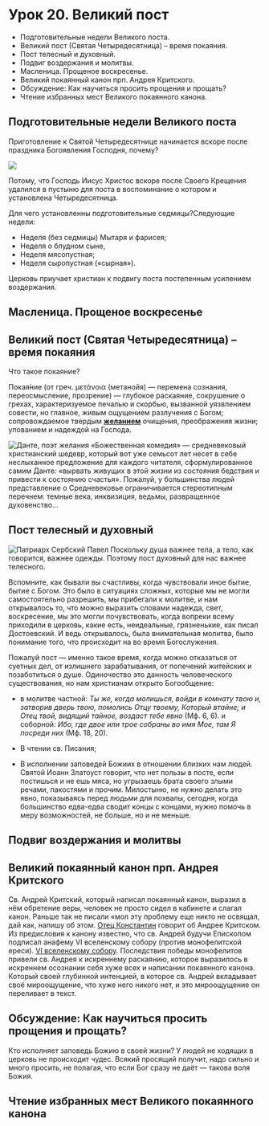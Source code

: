 # Урок 20. Великий пост
- Подготовительные недели Великого поста. 
- Великий пост (Святая Четыредесятница) – время покаяния. 
- Пост телесный и духовный. 
- Подвиг воздержания и молитвы. 
- Масленица. Прощеное воскресенье. 
- Великий покаянный канон прп. Андрея Критского. 
- Обсуждение: Как научиться просить прощения и прощать? 
- Чтение избранных мест Великого покаянного канона.

## Подготовительные недели Великого поста
Приготовление к Святой Четыредесятнице начинается вскоре после праздника Богоявления Господня, почему? 

![](https://upload.wikimedia.org/wikipedia/commons/8/8a/Kramskoi_Christ_dans_le_d%C3%A9sert.jpg)

Потому, что Господь Иисус Христос вскоре после Своего Крещения удалился в пустыню для поста в воспоминание о котором и установлена Четыредесятница.

Для чего установленны подготовительные седмицы?Следующие недели:
* Неделя (без седмицы) Мытаря и фарисея; 
* Неделя о блудном сыне, 
* Неделя мясопустная;
* Неделя сыропустная («сырная»).

Церковь приучает христиан к подвигу поста постепенным усилением воздержания.

## Масленица. Прощеное воскресенье


## Великий пост (Святая Четыредесятница) – время покаяния
Что такое покаяние? 

Покая́ние (от греч. μετάνοια (метанойя) — перемена сознания, переосмысление, прозрение) — глубокое раскаяние, сокрушение о грехах, характеризуемое печалью и скорбью, вызванной уязвлением совести, но главное, живым ощущением разлучения с Богом; сопровождаемое твердым **[желанием](dante)** очищения, преображения жизни; упованием и надеждой на Господа. 

![Данте, поэт желания](https://blog.predanie.ru/wp-content/uploads/2021/09/Dante-Aligeri.-Freska-raboty-Domeniko-di-Mikelino.-1465.jpg) «Божественная комедия» — средневековый христианский шедевр, который вот уже семьсот лет несет в себе неслыханное предложение для каждого читателя, сформулированное самим Данте: «вырвать живущих в этой жизни из состояния бедствия и привести к состоянию счастья». Пожалуй, у большинства людей представление о Средневековье ограничивается стереотипным перечнем: темные века, инквизиция, ведьмы, развращенное духовенство…

## Пост телесный и духовный
![ Патриарх Сербский Павел ](https://monastery.ru/upload/iblock/6b0/6b0873846c050974358178b52ed68a6e.jpg)
Поскольку душа важнее тела, а тело, как говорится, важнее одежды. Поэтому пост духовный для нас важнее телесного.

Вспомните, как бывали вы счастливы, когда чувствовали иное бытие, бытие с Богом. Это было в ситуациях сложных, которые мы не могли самостоятельно разрешить, мы прибегали к молитве, и нам открывалось то, что можно выразить словами надежда, свет, воскресение, мы это могли почувствовать, когда вопреки всему приходили в церковь, какие есть, неидеальные, грязненькие, как писал Достоевский. И ведь открывалось, была внимательная молитва, было понимание того, что происходит на во время Богослужения. 

Пожалуй пост — именно такое время, когда можно отказаться от суетных дел, от излишнего зарабатывания, от попечений житейских и позаботиться о душе. Одиночество это данность человеческого существования, но нам христианам открыто Богообщение: 
- в молитве частной: _Ты же, когда молишься, войди в комнату твою и, затворив дверь твою, помолись Отцу твоему, Который втайне; и Отец твой, видящий тайное, воздаст тебе явно_ (Мф. 6, 6). и соборной: _Ибо, где двое или трое собраны во имя Мое, там Я посреди них_ (Мф. 18, 20).

- В чтении св. Писания; 

- В исполнении заповедей Божиих в отношении близких нам людей. Святой Иоанн Златоуст говорит, что нет пользы в посте, если постишься и не ешь мяса, но угрызаешь брата своего злыми речами, пакостями и прочим. Милостыню, не нужно делать это явно, показываясь перед людьми для похвалы, сегодня, когда большинство едва-едва сводит концы с концами, нужно помочь в меру возможностей, не больше, но и не меньше.

## Подвиг воздержания и молитвы 

## Великий покаянный канон прп. Андрея Критского
Св. Андрей Критский, который написал покаянный канон, выразил в нём обретение веры, человек не просто сидел в кабинете и слагал канон. Раньше так не писали «мол эту проблему еще никто не освящал, дай как, напишу об этом. [Отец Константин](https://www.youtube.com/watch?v=FJzGuAkfTu0) говорит об Андрее Критском. Из предисловия к канону известно, что св. Андрей будучи Епископом подписал анафему VI вселенскому собору (против монофелитской ереси). 
[VI вселенскому собору](https://drevo-info.ru/images/003/012826.jpg). Последствия победы монофелитов  привели св. Андрея к искреннему раскаянию, которое выразилось в искреннем осознании себя хуже всех и написании покаянного канона. Который своей глубинной интенцией, в которое св. Андрей вкладывает своё мироощущение, что хуже него никого нет, и это мироощущение он переливает в текст. 

## Обсуждение: Как научиться просить прощения и прощать? 
Кто исполняет заповедь Божию в своей жизни? У людей не ходящих в церковь не происходит чудес. Всякий просящий получит, надо сильно и много просить, не полагая, что если Бог сразу не даёт — такова воля Божия.
## Чтение избранных мест Великого покаянного канона